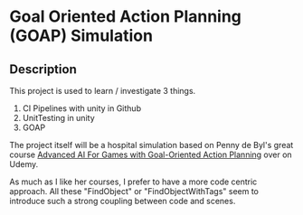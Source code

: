 # Goal Oriented Action Planning (GOAP) Simulation

## Description

This project is used to learn / investigate 3 things.

1. CI Pipelines with unity in Github
2. UnitTesting in unity
3. GOAP

The project itself will be a hospital simulation based on Penny de Byl's great course
[Advanced AI For Games with Goal-Oriented Action Planning](https://www.udemy.com/share/102tZO3@jEB0-YGw-NBomhrSJ8DFUO5AX3HkHyMkFge-0Z1AVQncN77FVo1e3KL4apIjw9Of/)
over on Udemy.

As much as I like her courses, I prefer to have a more code centric approach. All these "FindObject" or "FindObjectWithTags" seem to introduce such a strong coupling
between code and scenes.